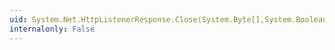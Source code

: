 ```yaml
---
uid: System.Net.HttpListenerResponse.Close(System.Byte[],System.Boolean)
internalonly: False
---
```

